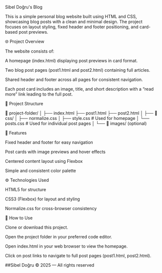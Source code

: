 Sibel Doğru's Blog

This is a simple personal blog website built using HTML and CSS, showcasing blog posts with a clean and minimal design. The project focuses on layout styling, fixed header and footer positioning, and card-based post previews.

🌐 Project Overview

The website consists of:

A homepage (index.html) displaying post previews in card format.

Two blog post pages (post1.html and post2.html) containing full articles.

Shared header and footer across all pages for consistent navigation.

Each post card includes an image, title, and short description with a “read more” link leading to the full post.

🧩 Project Structure


📁 project-folder/
│
├── index.html
├── post1.html
├── post2.html
│
├── 📁 css/
│   ├── normalize.css
│   ├── style.css        # Used for homepage
│   └── posts.css        # Used for individual post pages
│
└── 📁 images/ (optional)



🎨 Features

Fixed header and footer for easy navigation

Post cards with image previews and hover effects

Centered content layout using Flexbox

Simple and consistent color palette



⚙️ Technologies Used

HTML5 for structure

CSS3 (Flexbox) for layout and styling

Normalize.css for cross-browser consistency

🧭 How to Use

Clone or download this project.

Open the project folder in your preferred code editor.

Open index.html in your web browser to view the homepage.

Click on post links to navigate to full post pages (post1.html, post2.html).



##Sibel Doğru
© 2025 — All rights reserved
